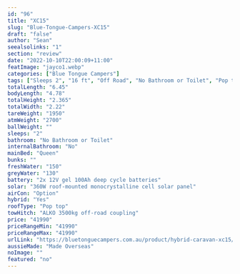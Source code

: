 ```yaml
---
id: "96"
title: "XC15"
slug: "Blue-Tongue-Campers-XC15"
draft: "false"
author: "Sean"
seealsolinks: "1"
section: "review"
date: "2022-10-10T22:00:09+11:00"
featImage: "jayco1.webp"
categories: ["Blue Tongue Campers"]
tags: ["Sleeps 2", "16 ft", "Off Road", "No Bathroom or Toilet", "Pop top", "Under 50k"]
totalLength: "6.45"
bodyLength: "4.78"
totalHeight: "2.365"
totalWidth: "2.22"
tareWeight: "1950"
atmWeight: "2700"
ballWeight: ""
sleeps: "2"
bathroom: "No Bathroom or Toilet"
internalBathroom: "No"
mainBed: "Queen"
bunks: ""
freshWater: "150"
greyWater: "130"
battery: "2x 12V gel 100Ah deep cycle batteries"
solar: "360W roof-mounted monocrystalline cell solar panel"
airCon: "Option"
hybrid: "Yes"
roofType: "Pop top"
towHitch: "ALKO 3500kg off-road coupling"
price: "41990"
priceRangeMin: "41990"
priceRangeMax: "41990"
urlLink: "https://bluetonguecampers.com.au/product/hybrid-caravan-xc15/"
aussieMade: "Made Overseas"
noImage: ""
featured: "no"
---
```

